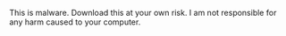 This is malware. Download this at your own risk. I am not responsible for any harm caused to your computer.
